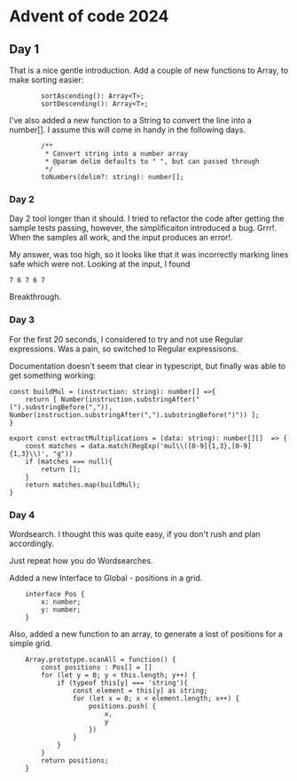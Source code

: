 # Advent of code 2024

## Day 1
That is a nice gentle introduction. Add a couple of new functions to Array, to make sorting easier:
```
        sortAscending(): Array<T>;
        sortDescending(): Array<T>;
```
I've also added a new function to a String to convert the line into a number[]. I assume this will come in handy in the following days.
```
        /**
         * Convert string into a number array
         * @param delim defaults to " ", but can passed through
         */
        toNumbers(delim?: string): number[];
```
### Day 2
Day 2 tool longer than it should. I tried to refactor the code after getting the sample tests passing, however, the simplificaiton introduced a bug.
Grrr!. When the samples all work, and the input produces an error!.

My answer, was too high, so it looks like that it was incorrectly marking lines safe which were not.
Looking at the input, I found
```
7 6 7 6 7
```
Breakthrough.
### Day 3
For the first 20 seconds, I considered to try and not use Regular expressions. Was a pain, so switched to Regular expressisons.

Documentation doesn't seem that clear in typescript, but finally was able to get something working:
```
const buildMul = (instruction: string): number[] =>{
    return [ Number(instruction.substringAfter("(").substringBefore(",")), Number(instruction.substringAfter(",").substringBefore(")")) ];
}

export const extractMultiplications = (data: string): number[][]  => {
    const matches = data.match(RegExp('mul\\([0-9]{1,3},[0-9]{1,3}\\)', "g"))
    if (matches === null){
        return [];
    }
    return matches.map(buildMul);
}

```
### Day 4
Wordsearch. I thought this was quite easy, if you don't rush and plan accordingly. 

Just repeat how you do Wordsearches.

Added a new Interface to Global - positions in a grid.
```
    interface Pos { 
        x: number;
        y: number;
    }
```
Also, added a new function to an array, to generate a lost of positions for a simple grid.
```
    Array.prototype.scanAll = function() {
        const positions : Pos[] = []
        for (let y = 0; y < this.length; y++) {
            if (typeof this[y] === 'string'){
                const element = this[y] as string;
                for (let x = 0; x < element.length; x++) {
                    positions.push( {
                        x,
                        y 
                    })   
                }
            }
        }
        return positions;
    }
```


